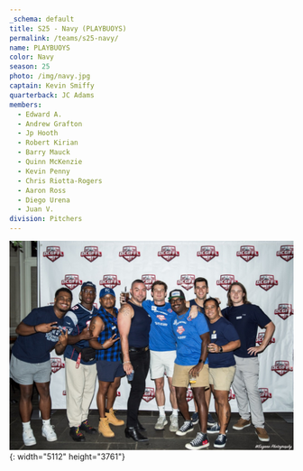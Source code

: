 ```yaml
---
_schema: default
title: S25 - Navy (PLAYBUOYS)
permalink: /teams/s25-navy/
name: PLAYBUOYS
color: Navy
season: 25
photo: /img/navy.jpg
captain: Kevin Smiffy
quarterback: JC Adams
members:
  - Edward A.
  - Andrew Grafton
  - Jp Hooth
  - Robert Kirian
  - Barry Mauck
  - Quinn McKenzie
  - Kevin Penny
  - Chris Riotta-Rogers
  - Aaron Ross
  - Diego Urena
  - Juan V.
division: Pitchers
---
```

![](/img/navy.jpg){: width="5112" height="3761"}